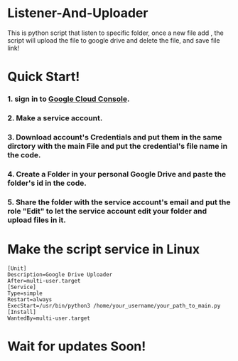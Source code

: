 # Listener-And-Uploader
This is python script that listen to specific folder, once a new file add , the script will upload the file to google drive and delete the file, and save file link!

# Quick Start!

### 1. sign in to [Google Cloud Console](https://console.cloud.google.com/).
### 2. Make a service account.
### 3. Download account's Credentials and put them in the same dirctory with the main File and put the credential's file name in the code.
### 4. Create a Folder in your personal Google Drive and paste the folder's id in the code.
### 5. Share the folder with the service account's email and put the role "Edit" to let the service account edit your folder and upload files in it.


# Make the script service in Linux

```
[Unit]
Description=Google Drive Uploader
After=multi-user.target
[Service]
Type=simple
Restart=always
ExecStart=/usr/bin/python3 /home/your_username/your_path_to_main.py
[Install]
WantedBy=multi-user.target
```

# Wait for updates Soon!